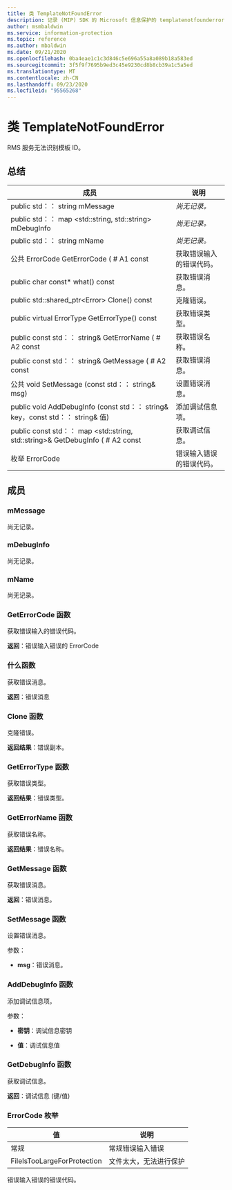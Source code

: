 ```yaml
---
title: 类 TemplateNotFoundError
description: 记录 (MIP) SDK 的 Microsoft 信息保护的 templatenotfounderror：：未定义的类。
author: msmbaldwin
ms.service: information-protection
ms.topic: reference
ms.author: mbaldwin
ms.date: 09/21/2020
ms.openlocfilehash: 0ba4eae1c1c3d846c5e696a55a8a089b18a583ed
ms.sourcegitcommit: 3f5f9f7695b9ed3c45e9230cd8b8cb39a1c5a5ed
ms.translationtype: MT
ms.contentlocale: zh-CN
ms.lasthandoff: 09/23/2020
ms.locfileid: "95565268"
---
```

# <a name="class-templatenotfounderror"></a>类 TemplateNotFoundError 
RMS 服务无法识别模板 ID。
  
## <a name="summary"></a>总结
 成员                        | 说明                                
--------------------------------|---------------------------------------------
public std：： string mMessage  | _尚无记录。_
public std：： map \<std::string, std::string\> mDebugInfo  | _尚无记录。_
public std：： string mName  | _尚无记录。_
公共 ErrorCode GetErrorCode ( # A1 const  |  获取错误输入的错误代码。
public char const* what() const  |  获取错误消息。
public std::shared_ptr\<Error\> Clone() const  |  克隆错误。
public virtual ErrorType GetErrorType() const  |  获取错误类型。
public const std：： string& GetErrorName ( # A2 const  |  获取错误名称。
public const std：： string& GetMessage ( # A2 const  |  获取错误消息。
公共 void SetMessage (const std：： string& msg)   |  设置错误消息。
public void AddDebugInfo (const std：： string& key，const std：： string& 值)   |  添加调试信息项。
public const std：： map \<std::string, std::string\>& GetDebugInfo ( # A2 const  |  获取调试信息。
枚举 ErrorCode  |  错误输入错误的错误代码。
  
## <a name="members"></a>成员
  
### <a name="mmessage"></a>mMessage
尚无记录。

  
### <a name="mdebuginfo"></a>mDebugInfo
尚无记录。

  
### <a name="mname"></a>mName
尚无记录。

  
### <a name="geterrorcode-function"></a>GetErrorCode 函数
获取错误输入的错误代码。

  
**返回**：错误输入错误的 ErrorCode
  
### <a name="what-function"></a>什么函数
获取错误消息。

  
**返回**：错误消息
  
### <a name="clone-function"></a>Clone 函数
克隆错误。

  
**返回结果**：错误副本。
  
### <a name="geterrortype-function"></a>GetErrorType 函数
获取错误类型。

  
**返回结果**：错误类型。
  
### <a name="geterrorname-function"></a>GetErrorName 函数
获取错误名称。

  
**返回结果**：错误名称。
  
### <a name="getmessage-function"></a>GetMessage 函数
获取错误消息。

  
**返回**：错误消息。
  
### <a name="setmessage-function"></a>SetMessage 函数
设置错误消息。

参数：  
* **msg**：错误消息。


  
### <a name="adddebuginfo-function"></a>AddDebugInfo 函数
添加调试信息项。

参数：  
* **密钥**：调试信息密钥 


* **值**：调试信息值


  
### <a name="getdebuginfo-function"></a>GetDebugInfo 函数
获取调试信息。

  
**返回**：调试信息 (键/值) 
  
### <a name="errorcode-enum"></a>ErrorCode 枚举

 值                         | 说明                                
--------------------------------|---------------------------------------------
常规            | 常规错误输入错误
FileIsTooLargeForProtection            | 文件太大，无法进行保护

错误输入错误的错误代码。